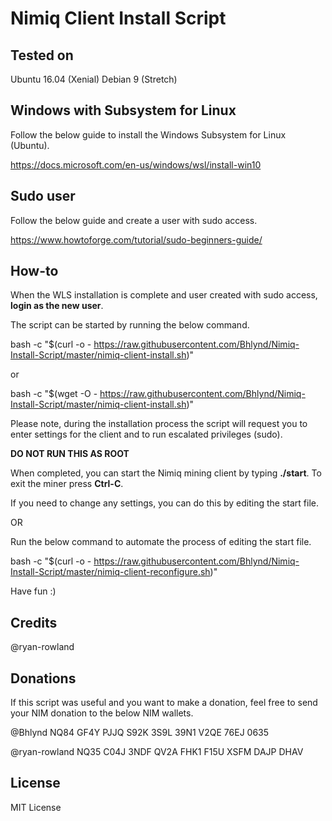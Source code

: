 # Nimiq Client Install Script

## Tested on

Ubuntu 16.04 (Xenial)
Debian 9 (Stretch)

## Windows with Subsystem for Linux

Follow the below guide to install the Windows Subsystem for Linux (Ubuntu). 

https://docs.microsoft.com/en-us/windows/wsl/install-win10

## Sudo user

Follow the below guide and create a user with sudo access.

https://www.howtoforge.com/tutorial/sudo-beginners-guide/

## How-to

When the WLS installation is complete and user created with sudo access, **login as the new user**.

The script can be started by running the below command.

bash -c "$(curl -o - https://raw.githubusercontent.com/Bhlynd/Nimiq-Install-Script/master/nimiq-client-install.sh)"

or 

bash -c "$(wget -O - https://raw.githubusercontent.com/Bhlynd/Nimiq-Install-Script/master/nimiq-client-install.sh)"

Please note, during the installation process the script will request you to enter settings for the client and to run escalated privileges (sudo).

**DO NOT RUN THIS AS ROOT**

When completed, you can start the Nimiq mining client by typing **./start**. To exit the miner press **Ctrl-C**.

If you need to change any settings, you can do this by editing the start file.

OR

Run the below command to automate the process of editing the start file.

bash -c "$(curl -o - https://raw.githubusercontent.com/Bhlynd/Nimiq-Install-Script/master/nimiq-client-reconfigure.sh)"

Have fun :)

## Credits

@ryan-rowland

## Donations

If this script was useful and you want to make a donation, feel free to send your NIM donation to the below NIM wallets.

@Bhlynd NQ84 GF4Y PJJQ S92K 3S9L 39N1 V2QE 76EJ 0635

@ryan-rowland NQ35 C04J 3NDF QV2A FHK1 F15U XSFM DAJP DHAV

## License

MIT License